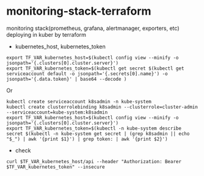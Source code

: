 # monitoring-stack-terraform
monitoring stack(prometheus, grafana, alertmanager, exporters, etc) deploying in kuber by terraform


- kubernetes_host, kubernetes_token

```
export TF_VAR_kubernetes_host=$(kubectl config view --minify -o jsonpath='{.clusters[0].cluster.server}')
export TF_VAR_kubernetes_token=$(kubectl get secret $(kubectl get serviceaccount default -o jsonpath='{.secrets[0].name}') -o jsonpath='{.data.token}' | base64 --decode )
```

Or
```
kubectl create serviceaccount k8sadmin -n kube-system
kubectl create clusterrolebinding k8sadmin --clusterrole=cluster-admin --serviceaccount=kube-system:k8sadmin
export TF_VAR_kubernetes_host=$(kubectl config view --minify -o jsonpath='{.clusters[0].cluster.server}')
export TF_VAR_kubernetes_token=$(kubectl -n kube-system describe secret $(kubectl -n kube-system get secret | (grep k8sadmin || echo "$_") | awk '{print $1}') | grep token: | awk '{print $2}')
```

- check
```
curl $TF_VAR_kubernetes_host/api --header "Authorization: Bearer $TF_VAR_kubernetes_token" --insecure
```
